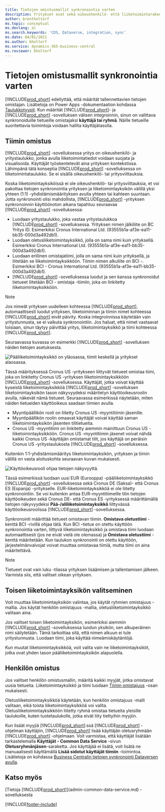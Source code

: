 ```yaml
---
title: Tietojen omistusmallit synkronointia varten
description: Yritykset ovat sekä oikeushenkilö- että liiketoimintarakenteita. Niiden avulla suojataan ja visualisoidaan liiketoimintatiedot.
author: brentholtorf
ms.topic: conceptual
ms.devlang: al
ms.search.keywords: 'CDS, Dataverse, integration, sync'
ms.date: 04/01/2021
ms.author: bholtorf
ms.service: dynamics-365-business-central
ms.reviewer: bholtorf
---
```


# <a name="data-ownership-models-for-synchronization"></a>Tietojen omistusmallit synkronointia varten

[!INCLUDE[prod_short](includes/cds_long_md.md)] edellyttää, että määrität tallennettavien tietojen omistajan. Lisätietoja on Power Apps -dokumentaation kohdassa [Taulukkotyypit](/powerapps/maker/data-platform/types-of-entities). Kun määrität [!INCLUDE[prod_short](includes/cds_long_md.md)]- ja [!INCLUDE[prod_short](includes/prod_short.md)] -sovelluksen välisen integroinnin, sinun on valittava synkronoiduille tietueille omistajaksi **käyttäjä tai ryhmä**. Näille tietueille suoritettavia toimintoja voidaan hallita käyttäjätasolla. <!--We recommend the Team ownership model because it makes it easier to manage ownership for multiple people.NO LONGER TRUE IN DATAVERSE-->

## <a name="team-ownership"></a>Tiimin omistus
[!INCLUDE[prod_short](includes/prod_short.md)] -sovelluksessa yritys on oikeushenkilö- ja yritystaulukko, jonka avulla liiketoimintatiedot voidaan suojata ja visualisoida. Käyttäjät työskentelevät aina yrityksen kontekstissa. Lähimpänä tätä konseptia [!INCLUDE[prod_short](includes/cds_long_md.md)] -sovelluksessa on liiketoimintataulukko. Se ei sisällä oikeushenkilö- tai yritysviittauksia.

Koska liiketoimintayksiköissä ei ole oikeushenkilö- tai yritysviittauksia, et voi pakottaa tietojen synkronointia yrityksen ja liiketoimintayksikön välillä yksi yhteen (1:1) -yhdistämismäärityksen avulla yhteen tai kahteen suuntaan. Jotta synkronointi olisi mahdollista, [!INCLUDE[prod_short](includes/prod_short.md)] -yrityksen synkronoinnin käyttöönoton aikana tapahtuu seuraavaa [!INCLUDE[prod_short](includes/cds_long_md.md)] -sovelluksessa:

* Luodaan yritystaulukko, joka vastaa yritystaulukkoa [!INCLUDE[prod_short](includes/prod_short.md)] -sovelluksessa. Yrityksen nimen jälkiliite on BC Yritys ID. Esimerkiksi Cronus International Ltd. (93555b1a-af3e-ea11-bb35-000d3a492db1).
* Luodaan oletusliiketoimintayksikkö, jolla on sama nimi kuin yrityksellä. Esimerkiksi Cronus International Ltd. (93555b1a-af3e-ea11-bb35-000d3a492db1).
* Luodaan erillinen omistajatiimi, jolla on sama nimi kuin yrityksellä, ja liitetään se liiketoimintayksikköön. Tiimin nimen alkuliite on BCI -. Esimerkiksi BCI - Cronus International Ltd. (93555b1a-af3e-ea11-bb35-000d3a492db1).
* [!INCLUDE[prod_short](includes/cds_long_md.md)] -sovelluksessa luodut ja sen kanssa synkronoidut tietueet liitetään BCI - omistaja -tiimiin, joka on linkitetty liiketoimintayksikköön.

> [!NOTE]
> Jos nimeät yrityksen uudelleen kohteessa [!INCLUDE[prod_short](includes/prod_short.md)], automaattisesti luodut yrityksen, liiketoiminnan ja tiimin nimet kohteessa [!INCLUDE[prod_short](includes/cds_long_md.md)] eivät päivity. Koska integroinnissa käytetään vain yritystunnusta, se ei vaikuta synkronointiin. Jos haluat, että nimet vastaavat toisiaan, sinun täytyy päivittää yritys, liiketoimintayksikkö ja tiimi kohteessa [!INCLUDE[prod_short](includes/cds_long_md.md)].

Seuraavassa kuvassa on esimerkki [!INCLUDE[prod_short](includes/cds_long_md.md)] -sovelluksen näiden tietojen asetuksesta.

![Pääliiketoimintayksikkö on yläosassa, tiimit keskellä ja yritykset alaosassa.](media/cds_bu_team_company.png)

Tässä määrityksessä Cronus US -yritykseen liittyvät tietueet omistaa tiimi, joka on linkitetty Cronus US -yrityksen liiketoimintayksikköön [!INCLUDE[prod_short](includes/cds_long_md.md)] -sovelluksessa. Käyttäjät, jotka voivat käyttää kyseistä liiketoimintayksikköä [!INCLUDE[prod_short](includes/cds_long_md.md)] -sovelluksen liiketoimintayksikön tason näkyvyydeksi määritetyn käyttöoikeusroolin avulla, näkevät nämä tietueet. Seuraavassa esimerkissä näytetään, miten näiden tietueiden käyttöoikeus saadaan tiimien avulla.

* Myyntipäällikön rooli on liitetty Cronus US -myyntitiimin jäsenille.
* Myyntipäällikön roolin omaavat käyttäjät voivat käyttää saman liiketoimintayksikön jäsenten tilitietueita.
* Cronus US -myyntitiimi on linkitetty aiemmin mainittuun Cronus US -liiketoimintayksikköön. Cronus US -myyntitiimin jäsenet voivat nähdä kaikki Cronus US -käyttäjän omistamat tilit, jos käyttäjä on peräisin Cronus US -yritystaulukosta [!INCLUDE[prod_short](includes/prod_short.md)] -sovelluksessa.

Kuitenkin 1:1-yhdistämismääritys liiketoimintayksikön, yrityksen ja tiimin välillä on vasta aloituskohta seuraavan kuvan mukaisesti.

![Käyttöoikeusrooli ohjaa tietojen näkyvyyttä.](media/cds_bu_team_company_2.png)

Tässä esimerkissä luodaan uusi EUR (Eurooppa) -pääliiketoimintayksikkö [!INCLUDE[prod_short](includes/cds_long_md.md)] -sovelluksessa sekä Cronus DE (Saksa)- että Cronus ES (Espanja) -yritykselle. EUR-liiketoimintayksikköä ei ole liitetty synkronointiin. Se voi kuitenkin antaa EUR-myyntitiimeille tilin tietojen käyttöoikeuden sekä Cronus DE- että Cronus ES -yrityksessä määrittämällä tietojen näkyvyydeksi **Pää-/aliliiketoimintayksikkö** liittyvässä käyttöoikeusroolissa [!INCLUDE[prod_short](includes/cds_long_md.md)] -sovelluksessa.

Synkronointi määrittää tietueet omistavan tiimin. **Omistava oletustiimi** -kenttä BCI -rivillä ohjaa tätä. Kun BCI -tietue on otettu käyttöön synkronointia varten, liittyvä liiketoimintayksikkö ja omistava tiimi luodaan automaattisesti (jos ne eivät vielä ole olemassa) ja **Omistava oletustiimi** -kenttä määritetään. Kun taulukon synkronointi on otettu käyttöön, järjestelmänvalvojat voivat muuttaa omistavaa tiimiä, mutta tiimi on aina määritettävä.

> [!NOTE]
> Tietueet ovat vain luku -tilassa yrityksen lisäämisen ja tallentamisen jälkeen. Varmista siis, että valitset oikean yrityksen.

## <a name="choosing-a-different-business-unit"></a>Toisen liiketoimintayksikön valitseminen
Voit muuttaa liiketoimintayksikön valintaa, jos käytät ryhmien omistajuus -mallia. Jos käytät henkilön omistajuus -mallia, oletusliiketoimintayksikkö valitaan aina. 

Jos valitset toisen liiketoimintayksikön, esimerkiksi aiemmin [!INCLUDE[prod_short](includes/cds_long_md.md)] -sovelluksessa luodun yksikön, sen alkuperäinen nimi säilytetään. Tämä tarkoittaa sitä, että nimen alkuun ei tule yritystunnusta. Luodaan tiimi, joka käyttää nimeämiskäytäntöjä.

Kun muutat liiketoimintayksikköä, voit valita vain ne liiketoimintayksiköt, jotka ovat yhden tason pääliiketoimintayksikön alapuolella.

## <a name="person-ownership"></a>Henkilön omistus
Jos valitset henkilön omistusmallin, määritä kaikki myyjät, jotka omistavat uusia tietueita. Liiketoimintayksikkö ja tiimi luodaan [Tiimin omistajuus](admin-cds-company-concept.md#team-ownership) -osan mukaisesti.

Oletusliiketoimintayksikköä käytetään, kun henkilön omistajuus -malli valitaan, eikä toista liiketoimintayksikköä voi valita. Oletusliiketoimintayksikköön liitetty ryhmä omistaa tietueita yleisille taulukoille, kuten tuotetaulukolle, jotka eivät liity tiettyihin myyjiin.

Kun lisäät myyjiä [!INCLUDE[prod_short](includes/prod_short.md)]:ssä [!INCLUDE[prod_short](includes/cds_long_md.md)] -ohjelman käyttäjiin, [!INCLUDE[prod_short](includes/prod_short.md)] lisää käyttäjän oletusryhmään [!INCLUDE[prod_short](includes/cds_long_md.md)] -ohjelmaan. Voit varmistaa, että käyttäjät lisätään tarkastelemalla **Käyttäjät - Common Data Service** -sivun **Oletusryhmänjäsen**-saraketta. Jos käyttäjää ei lisätä, voit lisätä ne manuaalisesti käyttämällä **Lisää sidotut käyttäjät tiimiin** -toimintoa. Lisätietoja on kohdassa [Business Centralin tietojen synkronointi Dataversen avulla](admin-synchronizing-business-central-and-sales.md).

## <a name="see-also"></a>Katso myös
[Tietoja [!INCLUDE[prod_short](includes/cds_long_md.md)]](admin-common-data-service.md) -sovelluksesta

[!INCLUDE[footer-include](includes/footer-banner.md)]
